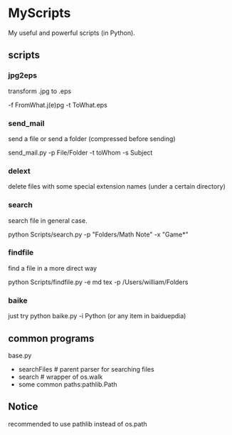 # MyScripts
My useful and powerful scripts (in Python).

## scripts

### jpg2eps
transform .jpg to .eps

-f FromWhat.j(e)pg -t ToWhat.eps


### send_mail
send a file or send a folder (compressed before sending)

send_mail.py -p File/Folder -t toWhom -s Subject

### delext

delete files with some special extension names (under a certain directory)

### search
search file in general case.

python Scripts/search.py -p "Folders/Math Note" -x "Game*"

### findfile
find a file in a more direct way

python Scripts/findfile.py -e md tex -p /Users/william/Folders

### baike
just try python baike.py -i Python (or any item in baiduepdia)


## common programs

base.py

- searchFiles # parent parser for searching files
- search # wrapper of os.walk
- some common paths:pathlib.Path

## Notice
recommended to use pathlib instead of os.path
